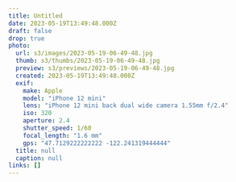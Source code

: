 ```yaml
---
title: Untitled
date: 2023-05-19T13:49:48.000Z
draft: false
drop: true
photo:
  url: s3/images/2023-05-19-06-49-48.jpg
  thumb: s3/thumbs/2023-05-19-06-49-48.jpg
  preview: s3/previews/2023-05-19-06-49-48.jpg
  created: 2023-05-19T13:49:48.000Z
  exif:
    make: Apple
    model: "iPhone 12 mini"
    lens: "iPhone 12 mini back dual wide camera 1.55mm f/2.4"
    iso: 320
    aperture: 2.4
    shutter_speed: 1/60
    focal_length: "1.6 mm"
    gps: "47.7129222222222 -122.241319444444"
  title: null
  caption: null
links: []
---
```

